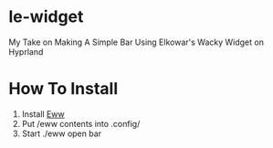 # le-widget

My Take on Making A Simple Bar Using Elkowar's Wacky Widget on Hyprland



# How To Install

  1. Install [Eww](https://github.com/elkowar/eww/)
  2. Put /eww contents into .config/
  3. Start ./eww open bar
